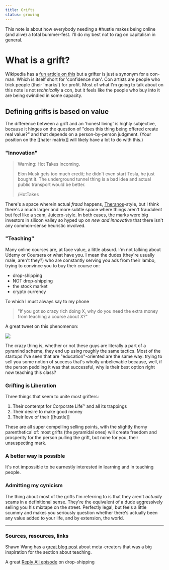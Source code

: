 ```yaml
---
title: Grifts
status: growing
---
```


This note is about how everybody needing a #hustle makes being online (and alive) a total bummer-fest. I'll do my best not to rag on capitalism in general.

# What is a grift?

Wikipedia has a [fun article on this](https://en.wikipedia.org/wiki/Confidence_trick) but a grifter is just a synonym for a con-man. Which is itself short for 'confidence man'. Con artists are people who trick people (their 'marks') for profit. Most of what I'm going to talk about on this note is not *technically* a con, but it feels like the people who buy into it are being swindled in some capacity.

## Defining grifts is based on value

The difference between a grift and an 'honest living' is highly subjective, because it hinges on the question of "does this thing being offered create real value?" and that depends on a person-by-person judgment. (Your position on the [[hater matrix]] will likely have a lot to do with this.)

### "Innovation"

> Warning: Hot Takes Incoming.
> 
> Elon Musk gets too much credit; he didn't even start Tesla, he just bought it. The underground tunnel thing is a bad idea and actual public transport would be better.
>
> /HotTakes

There's a space wherein actual *fraud* happens, [Theranos](https://www.businessinsider.com/theranos-founder-ceo-elizabeth-holmes-life-story-bio-2018-4)-style, but I think there's a much larger and more subtle space where things aren't fraudulent but feel like a scam, [Juicero](https://www.theguardian.com/technology/2017/sep/01/juicero-silicon-valley-shutting-down)-style. In both cases, the marks were big investors in silicon valley so hyped up on *new and innovative* that there isn't any common-sense heuristic involved.

### "Teaching"

Many online courses are, at face value, a little absurd. I'm not talking about Udemy or Coursera or what have you. I mean the dudes (they're usually male, aren't they?) who are constantly serving you ads from their lambo, trying to convince you to buy their course on:

- drop-shipping
- NOT drop-shipping
- the stock market
- crypto currency

To which I must always say to my phone

> "If you got so crazy rich doing X, why do you need the extra money from teaching a course about X?"

A great tweet on this phenomenon:

<img src="../assets/c-player.png">

The crazy thing is, whether or not these guys are literally a part of a pyramind scheme, they end up using roughly the same tactics. Most of the startups I've seen that are "education"-oriented are the same way: trying to sell you some notion of success that's wholly unbelievable because, well, if the person peddling it was that successful, why is their best option right now teaching this class?

### Grifting is Liberation

Three things that seem to unite most grifters:

1. Their contempt for Corporate Life™ and all its trappings
2. Their desire to make good money
3. Their love of their [[hustle]]

These are all super compelling selling points, with the slightly thorny parenthetical of: most grifts (the pyramidal ones) will create freedom and prosperity for the person pulling the grift, but none for you, their unsuspecting mark.

### A better way is possible

It's not impossible to be earnestly interested in learning and in teaching people.

### Admitting my cynicism

The thing about most of the grifts I'm referring to is that they aren't *actually* scams in a definitional sense. They're the equivalent of a dude aggressively selling you his mixtape on the street. Perfectly legal, but feels a little scummy and makes you seriously question whether there's actually been any value added to your life, and by extension, the world.

---
### Sources, resources, links

Shawn Wang has a [great blog post](https://www.swyx.io/meta-creator-ceiling/) about meta-creators that was a big inspiration for the section about teaching.

A great [Reply All episode](https://gimletmedia.com/shows/reply-all/dvhe3l) on drop-shipping